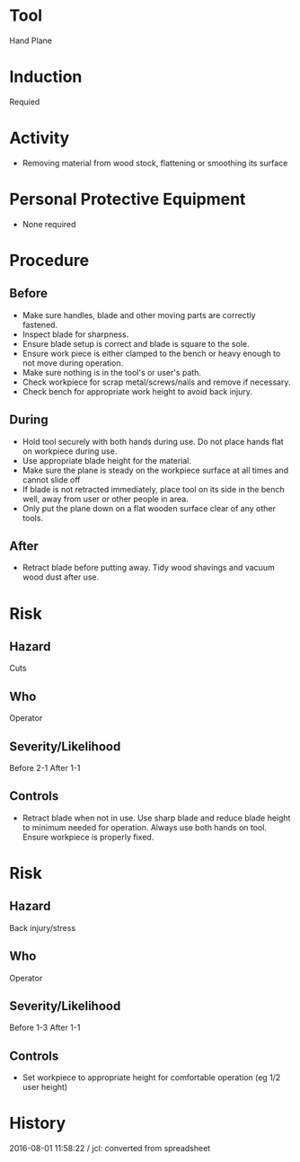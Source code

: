 # Tool
Hand Plane
# Induction
Requied
# Activity

* Removing material from wood stock, flattening or smoothing its surface

# Personal Protective Equipment

* None required

# Procedure
## Before

* Make sure handles, blade and other moving parts are correctly fastened.
* Inspect blade for sharpness.
* Ensure blade setup is correct and blade is square to the sole. 
* Ensure work piece is either clamped to the bench or heavy enough to not move during operation. 
* Make sure nothing is in the tool&#39;s or user&#39;s path.
* Check workpiece for scrap metal/screws/nails and remove if necessary. 
* Check bench for appropriate work height to avoid back injury.

## During

* Hold tool securely with both hands during use. Do not place hands flat on workpiece during use.
* Use appropriate blade height for the material.
* Make sure the plane is steady on the workpiece surface at all times and cannot slide off
* If blade is not retracted immediately, place tool on its side in the bench well, away from user or other people in area.
* Only put the plane down on a flat wooden surface clear of any other tools.

## After

* Retract blade before putting away. Tidy wood shavings and vacuum wood dust after use.

# Risk
## Hazard
Cuts
## Who
Operator
## Severity/Likelihood
Before 2-1 After 1-1
## Controls

* Retract blade when not in use. Use sharp blade and reduce blade height to minimum needed for operation. Always use both hands on tool.  Ensure workpiece is properly fixed.

# Risk
## Hazard
Back injury/stress
## Who
Operator
## Severity/Likelihood
Before 1-3 After 1-1
## Controls

* Set workpiece to appropriate height for comfortable operation (eg 1/2 user height)

# History
2016-08-01 11:58:22 / jcl: converted from spreadsheet

